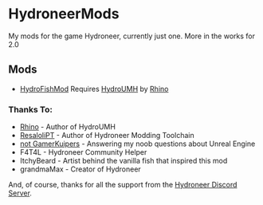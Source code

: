 # HydroneerMods

My mods for the game Hydroneer, currently just one. More in the works for 2.0

## Mods
- [HydroFishMod](HydroFishMod) Requires [HydroUMH](https://github.com/RHlNO/HydroneerModding/raw/main/Release%20Mods/501-HydroUMH_P.pak) by [Rhino](https://github.com/RHlNO/HydroneerModding)


### Thanks To:
* [Rhino](https://github.com/RHlNO/HydroneerModding) - Author of HydroUMH
* [ResaloliPT](https://github.com/ResaloliPT/HydroModTool) - Author of Hydroneer Modding Toolchain
* [not GamerKuipers](https://github.com/Gamerkuipers/Hydroneer-Modding) - Answering my noob questions about Unreal Engine
* F4T4L - Hydroneer Community Helper
* ItchyBeard - Artist behind the vanilla fish that inspired this mod
* grandmaMax - Creator of Hydroneer

And, of course, thanks for all the support from the [Hydroneer Discord Server](https://discord.com/invite/hgYBTGP).
